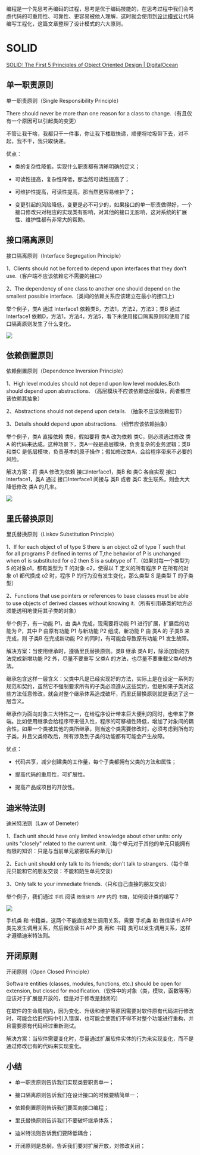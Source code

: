 编程是一个先思考再编码的过程，思考是优于编码技能的，在思考过程中我们会考虑代码的可重用性、可靠性、更容易被他人理解，这时就会使用到[设计模式](https://so.csdn.net/so/search?q=%E8%AE%BE%E8%AE%A1%E6%A8%A1%E5%BC%8F&spm=1001.2101.3001.7020)让代码编写工程化，这篇文章整理了设计模式的六大原则。

# SOLID

[SOLID: The First 5 Principles of Object Oriented Design | DigitalOcean](https://www.digitalocean.com/community/conceptual_articles/s-o-l-i-d-the-first-five-principles-of-object-oriented-design "SOLID: The First 5 Principles of Object Oriented Design | DigitalOcean")

## 单一职责原则

单一职责原则（Single Responsibility Principle）

There should never be more than one reason for a class to change.（有且仅有一个原因可以引起类的变更）

不管让我干啥，我都只干一件事，你让我下楼取快递，顺便将垃圾带下去，对不起，我不干，我只取快递。

优点：

- 类的复杂性降低，实现什么职责都有清晰明确的定义；
    
- 可读性提高，复杂性降低，那当然可读性提高了；
    
- 可维护性提高，可读性提高，那当然更容易维护了；
    
- 变更引起的风险降低，变更是必不可少的，如果接口的单一职责做得好，一个接口修改只对相应的实现类有影响，对其他的接口无影响，这对系统的扩展性、维护性都有非常大的帮助。
    

## 接口隔离原则

接口隔离原则（Interface Segregation Principle）

1、Clients should not be forced to depend upon interfaces that they don't use.（客户端不应该依赖它不需要的接口）

2、The dependency of one class to another one should depend on the smallest possible interface.（类间的依赖关系应该建立在最小的接口上）

举个例子，类A 通过 Interface1 依赖类B，方法1，方法2，方法3；类B 通过 Interface1 依赖D，方法1，方法4，方法5，看下未使用接口隔离原则和使用了接口隔离原则发生了什么变化。

![](https://imgconvert.csdnimg.cn/aHR0cHM6Ly9tbWJpei5xcGljLmNuL3N6X21tYml6X3BuZy9nbzlqcEczQnVoVDBRRTJHbXR5Z1VEQ3dpYkliN01DMVNWSWljWnFzQTZRT3BrSG1mUEpnUTczS0picGVCZjRrOEd0dndOSXhyNWVvTmljZlphNFlhYm9JZy82NDA?x-oss-process=image/format,png)

## 依赖倒置原则

依赖倒置原则（Dependence Inversion Principle）

1、High level modules should not depend upon low level modules.Both should depend upon abstractions. （高层模块不应该依赖低层模块，两者都应该依赖其抽象）

2、Abstractions should not depend upon details. （抽象不应该依赖细节）

3、Details should depend upon abstractions. （细节应该依赖抽象）

举个例子，类A 直接依赖 类B，假如要将 类A 改为依赖 类C，则必须通过修改 类A 的代码来达成。这种场景下，类A一般是高层模块，负责复杂的业务逻辑；类B 和类C 是低层模块，负责基本的原子操作；假如修改类A，会给程序带来不必要的风险。

解决方案：将 类A 修改为依赖 接口Interface1，类B 和 类C 各自实现 接口Interface1，类A 通过 接口Interface1 间接与 类B 或者 类C 发生联系，则会大大降低修改 类A 的几率。

![](https://imgconvert.csdnimg.cn/aHR0cHM6Ly9tbWJpei5xcGljLmNuL3N6X21tYml6X3BuZy9nbzlqcEczQnVoVDBRRTJHbXR5Z1VEQ3dpYkliN01DMVM3emUxWURpYTVuUlkzWUZTaWJBc2FrVDlSUmdRUWJPMXhVdFFXNkNraWFzUTNJTGVrS0UydXVza0EvNjQw?x-oss-process=image/format,png)

## 里氏替换原则

里氏替换原则（Liskov Substitution Principle）

1、If for each object o1 of type S there is an object o2 of type T such that for all programs P defined in terms of T,the behavior of P is unchanged when o1 is substituted for o2 then S is a subtype of T.（如果对每一个类型为 S 的对象o1，都有类型为 T 的对象 o2，使得以 T 定义的所有程序 P 在所有的对象 o1 都代换成 o2 时，程序 P 的行为没有发生变化，那么类型 S 是类型 T 的子类型）

2、Functions that use pointers or references to base classes must be able to use objects of derived classes without knowing it.（所有引用基类的地方必须能透明地使用其子类的对象）

举个例子，有一功能 P1，由 类A 完成，现需要将功能 P1 进行扩展，扩展后的功能为 P，其中 P 由原有功能 P1 与新功能 P2 组成，新功能 P 由 类A 的 子类B 来完成，则 子类B 在完成新功能 P2 的同时，有可能会导致原有功能 P1 发生故障。

解决方案：当使用继承时，遵循里氏替换原则。类B 继承 类A 时，除添加新的方法完成新增功能 P2 外，尽量不要重写 父类A 的方法，也尽量不要重载父类A的方法。

继承包含这样一层含义：父类中凡是已经实现好的方法，实际上是在设定一系列的规范和契约，虽然它不强制要求所有的子类必须遵从这些契约，但是如果子类对这些方法任意修改，就会对整个继承体系造成破坏，而里氏替换原则就是表达了这一层含义。

继承作为面向对象三大特性之一，在给程序设计带来巨大便利的同时，也带来了弊端。比如使用继承会给程序带来侵入性，程序的可移植性降低，增加了对象间的耦合性，如果一个类被其他的类所继承，则当这个类需要修改时，必须考虑到所有的子类，并且父类修改后，所有涉及到子类的功能都有可能会产生故障。

优点：

- 代码共享，减少创建类的工作量，每个子类都拥有父类的方法和属性；
    
- 提高代码的重用性，可扩展性。
    
- 提高产品或项目的开放性。
    

## 迪米特法则

迪米特法则（Law of Demeter）

1、Each unit should have only limited knowledge about other units: only units "closely" related to the current unit.（每个单元对于其他的单元只能拥有有限的知识：只是与当前单元紧密联系的单元）

2、Each unit should only talk to its friends; don't talk to strangers.（每个单元只能和它的朋友交谈：不能和陌生单元交谈）

3、Only talk to your immediate friends.（只和自己直接的朋友交谈）

举个例子，我们通过 `手机` 阅读 `微信读书 APP` 内的 `书籍`，如何设计类的编写？

![](https://imgconvert.csdnimg.cn/aHR0cHM6Ly9tbWJpei5xcGljLmNuL3N6X21tYml6X3BuZy9nbzlqcEczQnVoVDBRRTJHbXR5Z1VEQ3dpYkliN01DMVNpYnQ0a1NsRG12S0t5TWdodmZEekVJVW5WRm44eGxsOFRzZkRmMTNlSGhFZHRZWWpVR1hSb2tnLzY0MA?x-oss-process=image/format,png)

手机类 和 书籍类，这两个不能直接发生调用关系，需要 手机类 和 微信读书 APP 类先发生调用关系，然后微信读书 APP 类 再和 书籍 类可以发生调用关系，这样才遵循迪米特法则。

## 开闭原则

开闭原则（Open Closed Principle）

Software entities (classes, modules, functions, etc.) should be open for extension, but closed for modification.（软件中的对象（类，模块，函数等等）应该对于扩展是开放的，但是对于修改是封闭的）

在软件的生命周期内，因为变化、升级和维护等原因需要对软件原有代码进行修改时，可能会给旧代码中引入错误，也可能会使我们不得不对整个功能进行重构，并且需要原有代码经过重新测试。

解决方案：当软件需要变化时，尽量通过扩展软件实体的行为来实现变化，而不是通过修改已有的代码来实现变化。

## 小结

- 单一职责原则告诉我们实现类要职责单一；
    
- 接口隔离原则告诉我们在设计接口的时候要精简单一；
    
- 依赖倒置原则告诉我们要面向接口编程；
    
- 里氏替换原则告诉我们不要破坏继承体系；
    
- 迪米特法则告诉我们要降低耦合；
    
- 开闭原则是总纲，告诉我们要对扩展开放，对修改关闭；